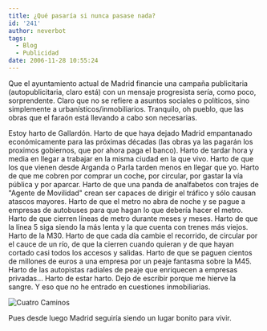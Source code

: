 ```yaml
---
title: ¿Qué pasaría si nunca pasase nada?
id: '241'
author: neverbot
tags:
  - Blog
  - Publicidad
date: 2006-11-28 10:55:24
---
```


Que el ayuntamiento actual de Madrid financie una campaña publicitaria (autopublicitaria, claro está) con un mensaje progresista sería, como poco, sorprendente. Claro que no se refiere a asuntos sociales o políticos, sino simplemente a urbanísticos/inmobiliarios. Tranquilo, oh pueblo, que las obras que el faraón está llevando a cabo son necesarias.

Estoy harto de Gallardón. Harto de que haya dejado Madrid empantanado económicamente para las próximas décadas (las obras ya las pagarán los proximos gobiernos, que por ahora paga el banco). Harto de tardar hora y media en llegar a trabajar en la misma ciudad en la que vivo. Harto de que los que vienen desde Arganda o Parla tarden menos en llegar que yo. Harto de que me cobren por comprar un coche, por circular, por gastar la vía pública y por aparcar. Harto de que una panda de analfabetos con trajes de "Agente de Movilidad" crean ser capaces de dirigir el tráfico y sólo causan atascos mayores. Harto de que el metro no abra de noche y se pague a empresas de autobuses para que hagan lo que debería hacer el metro. Harto de que cierren líneas de metro durante meses y meses. Harto de que la línea 5 siga siendo la más lenta y la que cuenta con trenes más viejos. Harto de la M30. Harto de que cada día cambie el recorrido, de circular por el cauce de un río, de que la cierren cuando quieran y de que hayan cortado casi todos los accesos y salidas. Harto de que se paguen cientos de millones de euros a una empresa por un peaje fantasma sobre la M45. Harto de las autopistas radiales de peaje que enriquecen a empresas privadas... Harto de estar harto. Dejo de escribir porque me hierve la sangre. Y eso que no he entrado en cuestiones inmobiliarias.

![Cuatro Caminos](./CuatroCaminos.jpg "Cuatro Caminos")

Pues desde luego Madrid seguiría siendo un lugar bonito para vivir.